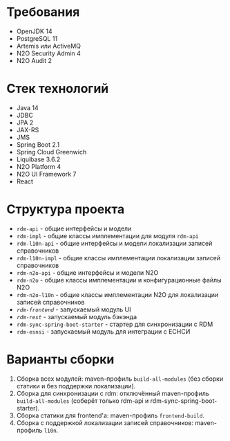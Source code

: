 # Требования
- OpenJDK 14
- PostgreSQL 11
- Artemis или ActiveMQ
- N2O Security Admin 4
- N2O Audit 2

# Cтек технологий
- Java 14
- JDBC
- JPA 2
- JAX-RS
- JMS
- Spring Boot 2.1
- Spring Cloud Greenwich
- Liquibase 3.6.2
- N2O Platform 4
- N2O UI Framework 7
- React

# Структура проекта
- `rdm-api` - общие интерфейсы и модели
- `rdm-impl` - общие классы имплементации для модуля `rdm-api`
- `rdm-l10n-api` - общие интерфейсы и модели локализации записей справочников
- `rdm-l10n-impl` - общие классы имплементации локализации записей справочников
- `rdm-n2o-api` - общие интерфейсы и модели N2O 
- `rdm-n2o` - общие классы имплементации и конфигурационные файлы N2O 
- `rdm-n2o-l10n` - общие классы имплементации N2O для локализации записей справочников
- *`rdm-frontend`* - запускаемый модуль UI
- *`rdm-rest`* - запускаемый модуль бэкэнда
- `rdm-sync-spring-boot-starter` - стартер для синхронизации с RDM
- `rdm-esnsi` - запускаемый модуль для интеграции с ЕСНСИ

# Варианты сборки
1) Сборка всех модулей: maven-профиль `build-all-modules` (без сборки статики и без поддержки локализации).
2) Сборка для синхронизации с rdm: отключённый maven-профиль `build-all-modules` (соберёт только rdm-api и rdm-sync-spring-boot-starter). 
3) Сборка статики для frontend'а: maven-профиль `frontend-build`.
4) Сборка с поддержкой локализации записей справочников: maven-профиль `l10n`.
